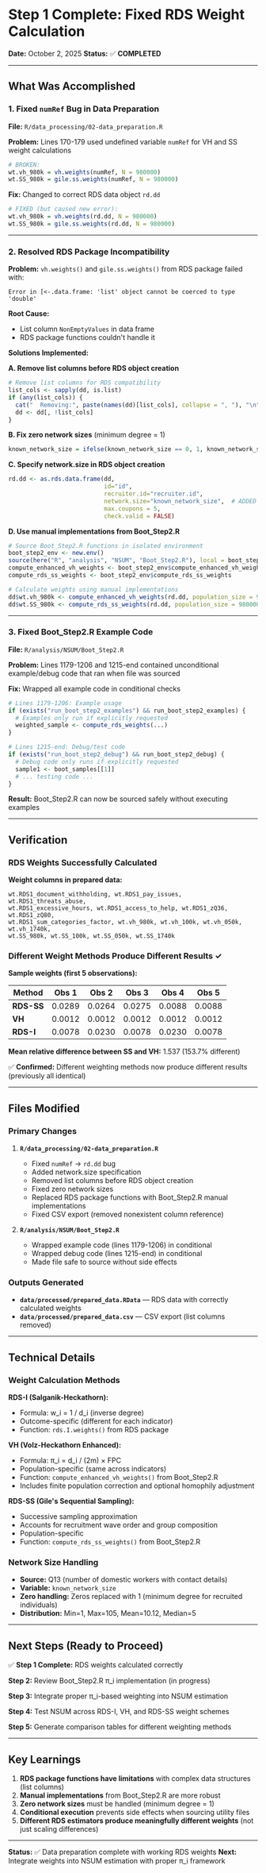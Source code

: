 # Step 1 Complete: Fixed RDS Weight Calculation

**Date:** October 2, 2025
**Status:** ✅ **COMPLETED**

---

## What Was Accomplished

### 1. Fixed `numRef` Bug in Data Preparation

**File:** `R/data_processing/02-data_preparation.R`

**Problem:** Lines 170-179 used undefined variable `numRef` for VH and SS weight calculations
```r
# BROKEN:
wt.vh_980k = vh.weights(numRef, N = 980000)
wt.SS_980k = gile.ss.weights(numRef, N = 980000)
```

**Fix:** Changed to correct RDS data object `rd.dd`
```r
# FIXED (but caused new error):
wt.vh_980k = vh.weights(rd.dd, N = 980000)
wt.SS_980k = gile.ss.weights(rd.dd, N = 980000)
```

---

### 2. Resolved RDS Package Incompatibility

**Problem:** `vh.weights()` and `gile.ss.weights()` from RDS package failed with:
```
Error in [<-.data.frame: 'list' object cannot be coerced to type 'double'
```

**Root Cause:**
- List column `NonEmptyValues` in data frame
- RDS package functions couldn't handle it

**Solutions Implemented:**

**A. Remove list columns before RDS object creation**
```r
# Remove list columns for RDS compatibility
list_cols <- sapply(dd, is.list)
if (any(list_cols)) {
  cat("  Removing:", paste(names(dd)[list_cols], collapse = ", "), "\n")
  dd <- dd[, !list_cols]
}
```

**B. Fix zero network sizes** (minimum degree = 1)
```r
known_network_size = ifelse(known_network_size == 0, 1, known_network_size)
```

**C. Specify network.size in RDS object creation**
```r
rd.dd <- as.rds.data.frame(dd,
                           id="id",
                           recruiter.id="recruiter.id",
                           network.size="known_network_size",  # ADDED
                           max.coupons = 5,
                           check.valid = FALSE)
```

**D. Use manual implementations from Boot_Step2.R**
```r
# Source Boot_Step2.R functions in isolated environment
boot_step2_env <- new.env()
source(here("R", "analysis", "NSUM", "Boot_Step2.R"), local = boot_step2_env)
compute_enhanced_vh_weights <- boot_step2_env$compute_enhanced_vh_weights
compute_rds_ss_weights <- boot_step2_env$compute_rds_ss_weights

# Calculate weights using manual implementations
dd$wt.vh_980k <- compute_enhanced_vh_weights(rd.dd, population_size = 980000, verbose = FALSE)
dd$wt.SS_980k <- compute_rds_ss_weights(rd.dd, population_size = 980000, verbose = FALSE)
```

---

### 3. Fixed Boot_Step2.R Example Code

**File:** `R/analysis/NSUM/Boot_Step2.R`

**Problem:** Lines 1179-1206 and 1215-end contained unconditional example/debug code that ran when file was sourced

**Fix:** Wrapped all example code in conditional checks

```r
# Lines 1179-1206: Example usage
if (exists("run_boot_step2_examples") && run_boot_step2_examples) {
  # Examples only run if explicitly requested
  weighted_sample <- compute_rds_weights(...)
}

# Lines 1215-end: Debug/test code
if (exists("run_boot_step2_debug") && run_boot_step2_debug) {
  # Debug code only runs if explicitly requested
  sample1 <- boot_samples[[1]]
  # ... testing code ...
}
```

**Result:** Boot_Step2.R can now be sourced safely without executing examples

---

## Verification

### RDS Weights Successfully Calculated

**Weight columns in prepared data:**
```
wt.RDS1_document_withholding, wt.RDS1_pay_issues, wt.RDS1_threats_abuse,
wt.RDS1_excessive_hours, wt.RDS1_access_to_help, wt.RDS1_zQ36, wt.RDS1_zQ80,
wt.RDS1_sum_categories_factor, wt.vh_980k, wt.vh_100k, wt.vh_050k, wt.vh_1740k,
wt.SS_980k, wt.SS_100k, wt.SS_050k, wt.SS_1740k
```

### Different Weight Methods Produce Different Results ✓

**Sample weights (first 5 observations):**

| Method | Obs 1 | Obs 2 | Obs 3 | Obs 4 | Obs 5 |
|--------|-------|-------|-------|-------|-------|
| **RDS-SS** | 0.0289 | 0.0264 | 0.0275 | 0.0088 | 0.0088 |
| **VH** | 0.0012 | 0.0012 | 0.0012 | 0.0012 | 0.0012 |
| **RDS-I** | 0.0078 | 0.0230 | 0.0078 | 0.0230 | 0.0078 |

**Mean relative difference between SS and VH:** 1.537 (153.7% different)

✅ **Confirmed:** Different weighting methods now produce different results (previously all identical)

---

## Files Modified

### Primary Changes

1. **`R/data_processing/02-data_preparation.R`**
   - Fixed `numRef` → `rd.dd` bug
   - Added network.size specification
   - Removed list columns before RDS object creation
   - Fixed zero network sizes
   - Replaced RDS package functions with Boot_Step2.R manual implementations
   - Fixed CSV export (removed nonexistent column reference)

2. **`R/analysis/NSUM/Boot_Step2.R`**
   - Wrapped example code (lines 1179-1206) in conditional
   - Wrapped debug code (lines 1215-end) in conditional
   - Made file safe to source without side effects

### Outputs Generated

- **`data/processed/prepared_data.RData`** — RDS data with correctly calculated weights
- **`data/processed/prepared_data.csv`** — CSV export (list columns removed)

---

## Technical Details

### Weight Calculation Methods

**RDS-I (Salganik-Heckathorn):**
- Formula: w_i = 1 / d_i (inverse degree)
- Outcome-specific (different for each indicator)
- Function: `rds.I.weights()` from RDS package

**VH (Volz-Heckathorn Enhanced):**
- Formula: π_i = d_i / (2m) × FPC
- Population-specific (same across indicators)
- Function: `compute_enhanced_vh_weights()` from Boot_Step2.R
- Includes finite population correction and optional homophily adjustment

**RDS-SS (Gile's Sequential Sampling):**
- Successive sampling approximation
- Accounts for recruitment wave order and group composition
- Population-specific
- Function: `compute_rds_ss_weights()` from Boot_Step2.R

### Network Size Handling

- **Source:** Q13 (number of domestic workers with contact details)
- **Variable:** `known_network_size`
- **Zero handling:** Zeros replaced with 1 (minimum degree for recruited individuals)
- **Distribution:** Min=1, Max=105, Mean=10.12, Median=5

---

## Next Steps (Ready to Proceed)

✅ **Step 1 Complete:** RDS weights calculated correctly

**Step 2:** Review Boot_Step2.R π_i implementation (in progress)

**Step 3:** Integrate proper π_i-based weighting into NSUM estimation

**Step 4:** Test NSUM across RDS-I, VH, and RDS-SS weight schemes

**Step 5:** Generate comparison tables for different weighting methods

---

## Key Learnings

1. **RDS package functions have limitations** with complex data structures (list columns)
2. **Manual implementations** from Boot_Step2.R are more robust
3. **Zero network sizes** must be handled (minimum degree = 1)
4. **Conditional execution** prevents side effects when sourcing utility files
5. **Different RDS estimators produce meaningfully different weights** (not just scaling differences)

---

**Status:** ✅ Data preparation complete with working RDS weights
**Next:** Integrate weights into NSUM estimation with proper π_i framework
